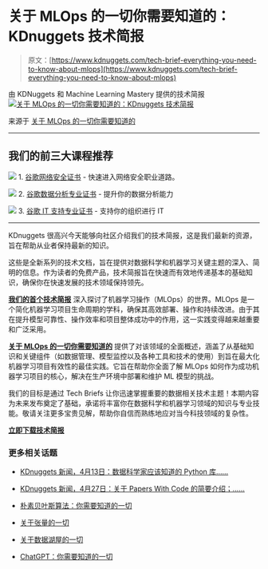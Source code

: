 # 关于 MLOps 的一切你需要知道的：KDnuggets 技术简报

> 原文：[https://www.kdnuggets.com/tech-brief-everything-you-need-to-know-about-mlops](https://www.kdnuggets.com/tech-brief-everything-you-need-to-know-about-mlops)

由 KDNuggets 和 Machine Learning Mastery 提供的技术简报[![关于 MLOps 的一切你需要知道的：KDnuggets 技术简报](../Images/7abe390a18d89c99f420e9089299a5ce.png)](https://bit.ly/kdnuggets-everything-mlops-tech-brief)

来源于 [关于 MLOps 的一切你需要知道的](https://bit.ly/kdnuggets-everything-mlops-tech-brief)

* * *

## 我们的前三大课程推荐

![](../Images/0244c01ba9267c002ef39d4907e0b8fb.png) 1\. [谷歌网络安全证书](https://www.kdnuggets.com/google-cybersecurity) - 快速进入网络安全职业道路。

![](../Images/e225c49c3c91745821c8c0368bf04711.png) 2\. [谷歌数据分析专业证书](https://www.kdnuggets.com/google-data-analytics) - 提升你的数据分析能力

![](../Images/0244c01ba9267c002ef39d4907e0b8fb.png) 3\. [谷歌 IT 支持专业证书](https://www.kdnuggets.com/google-itsupport) - 支持你的组织进行 IT

* * *

KDnuggets 很高兴今天能够向社区介绍我们的技术简报，这是我们最新的资源，旨在帮助从业者保持最新的知识。

这些是全新系列的技术文档，旨在提供对数据科学和机器学习关键主题的深入、简明的信息。作为读者的免费产品，技术简报旨在快速而有效地传递基本的基础知识，确保你在快速发展的技术领域保持领先。

[**我们的首个技术简报**](https://bit.ly/kdnuggets-everything-mlops-tech-brief) 深入探讨了机器学习操作（MLOps）的世界。MLOps 是一个简化机器学习项目生命周期的学科，确保其高效部署、操作和持续改进。由于其在提升模型可靠性、操作效率和项目整体成功中的作用，这一实践变得越来越重要和广泛采用。

[**关于 MLOps 的一切你需要知道的**](https://bit.ly/kdnuggets-everything-mlops-tech-brief) 提供了对该领域的全面概述，涵盖了从基础知识和关键组件（如数据管理、模型监控以及各种工具和技术的使用）到旨在最大化机器学习项目有效性的最佳实践。它旨在帮助你全面了解 MLOps 如何作为成功机器学习项目的核心，解决在生产环境中部署和维护 ML 模型的挑战。

我们的目标是通过 Tech Briefs 让你迅速掌握重要的数据相关技术主题！本期内容为未来发布奠定了基础，承诺将丰富你在数据科学和机器学习领域的知识与专业技能。敬请关注更多宝贵见解，帮助你自信而熟练地应对当今科技领域的复杂性。

[**立即下载技术简报**](https://bit.ly/kdnuggets-everything-mlops-tech-brief)

### 更多相关话题

+   [KDnuggets 新闻，4月13日：数据科学家应该知道的 Python 库……](https://www.kdnuggets.com/2022/n15.html)

+   [KDnuggets 新闻，4月27日：关于 Papers With Code 的简要介绍；……](https://www.kdnuggets.com/2022/n17.html)

+   [朴素贝叶斯算法：你需要知道的一切](https://www.kdnuggets.com/2020/06/naive-bayes-algorithm-everything.html)

+   [关于张量的一切](https://www.kdnuggets.com/2022/05/everything-need-know-tensors.html)

+   [关于数据湖屋的一切](https://www.kdnuggets.com/2022/09/everything-need-know-data-lakehouses.html)

+   [ChatGPT：你需要知道的一切](https://www.kdnuggets.com/2023/01/chatgpt-everything-need-know.html)
